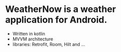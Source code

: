 # WeatherNow is a weather application for Android. 
- Written in kotlin
- MVVM architecture
- libraries: Retrofit, Room, Hilt and ...
